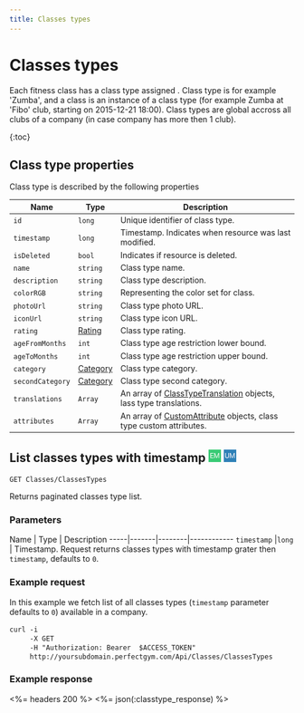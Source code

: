 ```yaml
---
title: Classes types
---
```


# Classes types

Each fitness class has a class type assigned . Class type is for example 'Zumba', 
and a class is an instance of a class type (for example Zumba at 'Fibo' club, starting on 2015-12-21 18:00).
Class types are global accross all clubs of a company (in case company has more then 1 club).

{:toc}


## <a name="properties"></a>Class type properties

Class type is described by the following properties

Name         | Type     | Description
-----|-------|-----------------------
`id`         |`long`    | Unique identifier of class type.
`timestamp`  |`long`    | Timestamp. Indicates when resource was last modified.
`isDeleted`  |`bool`    | Indicates if resource is deleted.
`name`       |`string`  | Class type name.
`description`|`string`  | Class type description.
`colorRGB`   |`string`  | Representing the color set for class.
`photoUrl`	 |`string`	| Class type photo URL.
`iconUrl`	 |`string`	| Class type icon URL.
`rating`     |[Rating][]| Class type rating.
`ageFromMonths`	 |`int`	| Class type age restriction lower bound.
`ageToMonths`	 |`int`	| Class type age restriction upper bound.
`category`	     |[Category][Category]	    | Class type category.
`secondCategory` |[Category][Category]	| Class type second category.
`translations`   |`Array` | An array of [ClassTypeTranslation][ClassTypeTranslation] objects, lass type translations.
`attributes`     |`Array` | An array of [CustomAttribute][CustomAttribute] objects, class type custom attributes.

 

## List classes types with timestamp ![alt text][EM] ![alt text][UM]

    GET Classes/ClassesTypes

Returns paginated classes type list.


### Parameters

Name         | Type   | Description
-----|-------|--------|------------
`timestamp`  |`long`  | Timestamp. Request returns classes types with timestamp grater then `timestamp`, defaults to `0`.


### Example request

In this example we fetch list of all classes types (`timestamp` parameter defaults to `0`) 
available in a company.

``` command-line
curl -i 
     -X GET 
     -H "Authorization: Bearer  $ACCESS_TOKEN"  
     http://yoursubdomain.perfectgym.com/Api/Classes/ClassesTypes
```


### Example response

<%= headers 200 %>
<%= json(:classtype_response) %>

[Category]:  /api/classes/categories#properties
[Rating]:  /api/classes/ratings#properties
[ClassTypeTranslation]:  /appendix/datatypes/classtypetranslation
[CustomAttribute]:  /appendix/datatypes/customattribute

[EM]: /assets/images/employee.png "Employee mode"
[UM]: /assets/images/user.png "User mode"